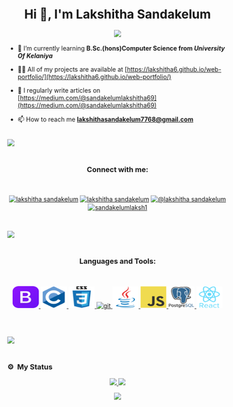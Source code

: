<h1 align="center">Hi 👋, I'm Lakshitha Sandakelum</h1>
<p align="center">
  <a><img src="https://readme-typing-svg.herokuapp.com?font=Time+New+Roman&color=%23C8BE25&size=25&center=true&vCenter=true&width=600&height=100&lines=Computer+Science+Student;Learning+Full-Stack+Developer;Pursing+New+Technologies;AI+|+ML"></a>
</p>


- 🌱 I’m currently learning **B.Sc.(hons)Computer Science from *University Of Kelaniya***

- 👨‍💻 All of my projects are available at [https://lakshitha6.github.io/web-portfolio/](https://lakshitha6.github.io/web-portfolio/)

- 📝 I regularly write articles on [https://medium.com/@sandakelumlakshitha69](https://medium.com/@sandakelumlakshitha69)

- 📫 How to reach me **lakshithasandakelum7768@gmail.com**
<br>
<img src="https://user-images.githubusercontent.com/73097560/115834477-dbab4500-a447-11eb-908a-139a6edaec5c.gif"><br><br>

<h3 align="center">Connect with me:</h3><br>
<p align="center">
<a href="https://linkedin.com/in/lakshitha-sandakelum-22013b313" target="blank"><img align="center" src="https://raw.githubusercontent.com/rahuldkjain/github-profile-readme-generator/master/src/images/icons/Social/linked-in-alt.svg" alt="lakshitha sandakelum" height="50" width="60"/></a>
<a href="https://fb.com/lakshitha sandakelum" target="blank"><img align="center" src="https://raw.githubusercontent.com/rahuldkjain/github-profile-readme-generator/master/src/images/icons/Social/facebook.svg" alt="lakshitha sandakelum" height="50" width="60" /></a>
<a href="https://medium.com/@sandakelumlakshitha69" target="blank"><img align="center" src="https://raw.githubusercontent.com/rahuldkjain/github-profile-readme-generator/master/src/images/icons/Social/medium.svg" alt="@lakshitha sandakelum" height="50" width="60" /></a>
<a href="https://www.hackerrank.com/sandakelumlaksh1" target="blank"><img align="center" src="https://raw.githubusercontent.com/rahuldkjain/github-profile-readme-generator/master/src/images/icons/Social/hackerrank.svg" alt="sandakelumlaksh1" height="50" width="60" /></a>
</p><br>

<img src="https://user-images.githubusercontent.com/73097560/115834477-dbab4500-a447-11eb-908a-139a6edaec5c.gif"><br><br>

<h3 align="center">Languages and Tools:</h3><br>
<p align="center"> <a href="https://getbootstrap.com" target="_blank" rel="noreferrer"> <img src="https://github.com/tandpfun/skill-icons/blob/main/icons/Bootstrap.svg" alt="bootstrap" height="50" width="60"/> </a> <a href="https://www.cprogramming.com/" target="_blank" rel="noreferrer"> <img src="https://raw.githubusercontent.com/devicons/devicon/master/icons/c/c-original.svg" alt="c" height="50" width="60"/> </a> <a href="https://www.w3schools.com/css/" target="_blank" rel="noreferrer"> <img src="https://raw.githubusercontent.com/devicons/devicon/master/icons/css3/css3-original-wordmark.svg" alt="css3" height="50" width="60"/> </a> <a href="https://git-scm.com/" target="_blank" rel="noreferrer"> <img src="https://www.vectorlogo.zone/logos/git-scm/git-scm-icon.svg" alt="git" height="50" width="60"/> </a> <a href="https://www.java.com" target="_blank" rel="noreferrer"> <img src="https://raw.githubusercontent.com/devicons/devicon/master/icons/java/java-original.svg" alt="java" height="50" width="60"/> </a> <a href="https://developer.mozilla.org/en-US/docs/Web/JavaScript" target="_blank" rel="noreferrer"> <img src="https://raw.githubusercontent.com/devicons/devicon/master/icons/javascript/javascript-original.svg" alt="javascript" height="50" width="60"/> </a> <a href="https://www.postgresql.org" target="_blank" rel="noreferrer"> <img src="https://raw.githubusercontent.com/devicons/devicon/master/icons/postgresql/postgresql-original-wordmark.svg" alt="postgresql" height="50" width="60"/> </a> <a href="https://reactjs.org/" target="_blank" rel="noreferrer"> <img src="https://raw.githubusercontent.com/devicons/devicon/master/icons/react/react-original-wordmark.svg" alt="react" height="50" width="60"/> </a> </p> <br><br>

<img src="https://user-images.githubusercontent.com/73097560/115834477-dbab4500-a447-11eb-908a-139a6edaec5c.gif"><br><br>

### ⚙️ &nbsp;My Status

<p align="center">
  <a href="https://github.com/Lakshitha6">
    <img height="180em" src="https://github-readme-stats-eight-theta.vercel.app/api?username=Lakshitha6&show_icons=true&theme=algolia&include_all_commits=true&count_private=true"/>
  </a>
  <a href="https://github.com/Lakshitha6">
    <img height="180em" src="https://github-readme-stats-eight-theta.vercel.app/api/top-langs/?username=Lakshitha6&layout=compact&langs_count=8&theme=algolia"/>
  </a>
</p>

<p align="center">
  <img height="180em" src="https://github-readme-streak-stats.herokuapp.com/?user=Lakshitha6&theme=dark&hide_border=true"/>
</p>
